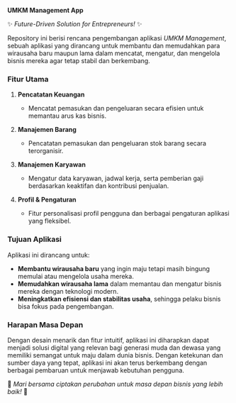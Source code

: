 **UMKM Management App**  

✨ *Future-Driven Solution for Entrepreneurs!* ✨  

Repository ini berisi rencana pengembangan aplikasi *UMKM Management*, sebuah aplikasi yang dirancang untuk membantu dan memudahkan para wirausaha baru maupun lama dalam mencatat, mengatur, dan mengelola bisnis mereka agar tetap stabil dan berkembang.  

### **Fitur Utama**  
1. **Pencatatan Keuangan**  
   - Mencatat pemasukan dan pengeluaran secara efisien untuk memantau arus kas bisnis.  

2. **Manajemen Barang**  
   - Pencatatan pemasukan dan pengeluaran stok barang secara terorganisir.  

3. **Manajemen Karyawan**  
   - Mengatur data karyawan, jadwal kerja, serta pemberian gaji berdasarkan keaktifan dan kontribusi penjualan.  

4. **Profil & Pengaturan**  
   - Fitur personalisasi profil pengguna dan berbagai pengaturan aplikasi yang fleksibel.  

### **Tujuan Aplikasi**  
Aplikasi ini dirancang untuk:  
- **Membantu wirausaha baru** yang ingin maju tetapi masih bingung memulai atau mengelola usaha mereka.  
- **Memudahkan wirausaha lama** dalam memantau dan mengatur bisnis mereka dengan teknologi modern.  
- **Meningkatkan efisiensi dan stabilitas usaha**, sehingga pelaku bisnis bisa fokus pada pengembangan.  

### **Harapan Masa Depan**  
Dengan desain menarik dan fitur intuitif, aplikasi ini diharapkan dapat menjadi solusi digital yang relevan bagi generasi muda dan dewasa yang memiliki semangat untuk maju dalam dunia bisnis. Dengan ketekunan dan sumber daya yang tepat, aplikasi ini akan terus berkembang dengan berbagai pembaruan untuk menjawab kebutuhan pengguna.  

🌟 *Mari bersama ciptakan perubahan untuk masa depan bisnis yang lebih baik!* 🌟  
